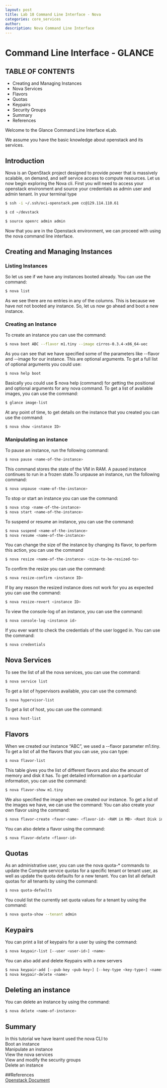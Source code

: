```yaml
---
layout: post
title: Lab 18 Command Line Interface - Nova
categories: core_services
author: 
description: Nova Command Line Interface
---
```


# Command Line Interface - GLANCE 

## TABLE OF CONTENTS

* Creating and Managing Instances
* Nova Services
* Flavors
* Quotas
* Keypairs
* Security Groups
* Summary
* References

Welcome to the Glance Command Line Interface eLab. 

We assume you have the basic knowledge about openstack and its services. 

## Introduction 

Nova is an OpenStack project designed to provide power that is massively scalable, on demand, and self service access to compute resources. 
Let us now begin exploring the Nova cli. First you will need to access your openstack environment and source your credentials as admin user and admin tenant. 
In your terminal type 

```sh
$ ssh -i ~/.ssh/oci-openstack.pem cc@129.114.110.61
```
```sh
$ cd ~/devstack
```
```sh
$ source openrc admin admin
```

Now that you are in the Openstack environment, we can proceed with using the nova command line interface.
## Creating and Managing Instances
### Listing Instances
So let us see if we have any instances booted already. You can use the command:
```sh
$ nova list
```
As we see there are no entries in any of the columns. This is because we have not not booted any instance. So, let us now go ahead and boot a new instance. 

### Creating an Instance
To create an instance you can use the command:
```sh
$ nova boot ABC --flavor m1.tiny --image cirros-0.3.4-x86_64-uec
```
As you can see that we have specified some of the parameters like --flavor and --image for our instance. This are optional arguments. To get a full list of optional arguments you could use:
```sh
$ nova help boot
```
Basically you could use $ nova help (command) for getting the positional and optional arguments for any nova command.
To get a list of available images, you can use the command:
```sh
$ glance image-list
```
At any point of time, to get details on the instance that you created you can use the command:
```sh
$ nova show <instance ID>
```
### Manipulating an instance
To pause an instance, run the following command:
```sh
$ nova pause <name-of-the-instance>
```
This command stores the state of the VM in RAM. A paused instance continues to run in a frozen state.To unpause an instance, run the following command:
```sh
$ nova unpause <name-of-the-instance>
```
To stop or start an instance you can use the command:
```sh
$ nova stop <name-of-the-instance>
$ nova start <name-of-the-instance>
```
To suspend or resume an instance, you can use the command:
```sh
$ nova suspend <name-of-the-instance>
$ nova resume <name-of-the-instance>
```
You can change the size of the instance by changing its flavor, to perform this action, you can use the command
```sh
$ nova resize <name-of-the-instance> <size-to-be-resized-to>
```
To confirm the resize you can use the command:
```sh
$ nova resize-confirm <instance ID>
```
If by any reason the resized instance does not work for you as expected you can use the command:
```sh
$ nova resize-revert <instance ID> 
```
To view the console-log of an instance, you can use the command:
```sh
$ nova console-log <instance id>
```
If you ever want to check the credentials of the user logged in. You can use the command:
```sh
$ nova credentials
```
## Nova Services
To see the list of all the nova services, you can use the command:
```sh
$ nova service list
```
To get a list of hypervisors available, you can use the command:
```sh
$ nova hypervisor-list
```
To get a list of host, you can use the command:
```sh
$ nova host-list
```
## Flavors
When we created our instance “ABC”, we used a --flavor parameter m1.tiny. To get a list of all the flavors that you can use, you can type:
```sh
$ nova flavor-list
```
This table gives you the list of different flavors and also the amount of memory and disk it has. To get detailed information on a particular information, you can use the command:
```sh
$ nova flavor-show m1.tiny
```
We also specified the image when we created our instance. To get a list of the images we have, we can use the command:
You can also create your own flavor using the command:
``` sh
$ nova flavor-create <favor-name> <flavor-id> <RAM in MB> <Root Disk in GB> <VCPU>
```
You can also delete a flavor using the command:
``` sh
$ nova flavor-delete <flavor-id>
```
## Quotas
As an administrative user, you can use the nova quota-* commands to update the Compute service quotas for a specific tenant or tenant user, as well as update the quota defaults for a new tenant.
You can list all default quotas for all tenants by using the command:
``` sh
$ nova quota-defaults
```
You could list the currently set quota values for a tenant by using the command:
``` sh
$ nova quota-show --tenant admin
```

## Keypairs
You can print a list of keypairs for a user by using the command:
``` sh
$ nova keypair-list [--user <user-id>] <name>
```
You can also add and delete Keypairs with a new servers
``` sh
$ nova keypair-add [--pub-key <pub-key>] [--key-type <key-type>] <name>
$ nova keypair-delete <name>
```
## Deleting an instance
You can delete an instance by using the command:
``` sh
$ nova delete <name-of-instance>
```

## Summary
In this tutorial we have learnt used the nova CLI to  
Boot an instance   
Manipulate an instance  
View the nova services   
View and modify the security groups  
Delete an instance

##References   
[Openstack Document](http://docs.openstack.org/cli-reference/nova.html)